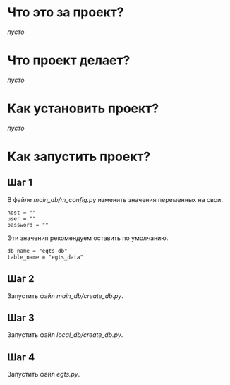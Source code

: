 # Что это за проект?
*пусто*

# Что проект делает?
*пусто*

# Как установить проект?
*пусто*

# Как запустить проект?
## Шаг 1
В файле *main_db/m_config.py* изменить значения переменных на свои.
```
host = ""
user = ""
password = ""
```

Эти значения рекомендуем оставить по умолчанию.
```
db_name = "egts_db"
table_name = "egts_data"
```

## Шаг 2
Запустить файл *main_db/create_db.py*.

## Шаг 3
Запустить файл *local_db/create_db.py*.

## Шаг 4
Запустить файл *egts.py*.


